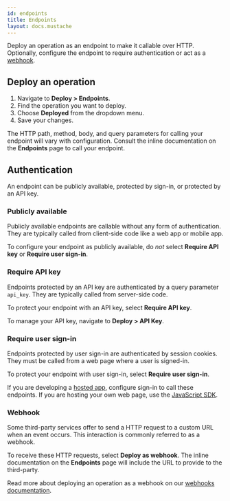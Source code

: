 ```yaml
---
id: endpoints
title: Endpoints
layout: docs.mustache
---
```


Deploy an operation as an endpoint to make it callable over HTTP. Optionally, configure the endpoint to require authentication or act as a [webhook](/docs/building/webhooks/).

## Deploy an operation

1. Navigate to **Deploy &gt; Endpoints**.
2. Find the operation you want to deploy.
3. Choose **Deployed** from the dropdown menu.
4. Save your changes.

The HTTP path, method, body, and query parameters for calling your endpoint will vary with configuration. Consult the inline documentation on the **Endpoints** page to call your endpoint.

## Authentication

An endpoint can be publicly available, protected by sign-in, or protected by an API key.

### Publicly available

Publicly available endpoints are callable without any form of authentication. They are typically called from client-side code like a web app or mobile app.

To configure your endpoint as publicly available, do _not_ select **Require API key** or **Require user sign-in**.

### Require API key

Endpoints protected by an API key are authenticated by a query parameter `api_key`. They are typically called from server-side code.

To protect your endpoint with an API key, select **Require API key**.

To manage your API key, navigate to **Deploy &gt; API Key**.

### Require user sign-in

Endpoints protected by user sign-in are authenticated by session cookies. They must be called from a web page where a user is signed-in.

To protect your endpoint with user sign-in, select **Require user sign-in**.

If you are developing a [hosted app](/docs/building/hosted-apps), configure sign-in to call these endpoints. If you are hosting your own web page, use the [JavaScript SDK](/docs/building/js-sdk).

### Webhook

Some third-party services offer to send a HTTP request to a custom URL when an event occurs. This interaction is commonly referred to as a webhook.

To receive these HTTP requests, select **Deploy as webhook**. The inline documentation on the **Endpoints** page will include the URL to provide to the third-party.

Read more about deploying an operation as a webhook on our [webhooks documentation](/docs/building/webhooks).
